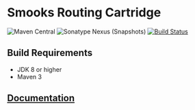 # Smooks Routing Cartridge

![Maven Central](https://img.shields.io/maven-central/v/org.smooks.cartridges/smooks-routing-cartridge)
![Sonatype Nexus (Snapshots)](https://img.shields.io/nexus/s/org.smooks.cartridges/smooks-routing-cartridge?server=https%3A%2F%2Foss.sonatype.org)
[![Build Status](https://travis-ci.org/smooks/smooks-routing-cartridge.svg?branch=master)](https://travis-ci.org/smooks/smooks-routing-cartridge)

## Build Requirements

* JDK 8 or higher
* Maven 3

## [Documentation](https://www.smooks.org/documentation/#splitting--routing)
